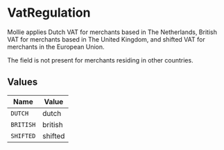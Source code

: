 # VatRegulation

Mollie applies Dutch VAT for merchants based in The Netherlands, British VAT for merchants based in The United
Kingdom, and shifted VAT for merchants in the European Union.

The field is not present for merchants residing in other countries.


## Values

| Name      | Value     |
| --------- | --------- |
| `DUTCH`   | dutch     |
| `BRITISH` | british   |
| `SHIFTED` | shifted   |